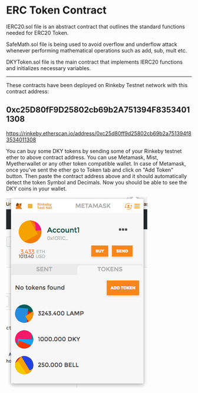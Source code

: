 # ERC Token Contract

IERC20.sol file is an abstract contract that outlines the standard functions needed for ERC20 Token.

SafeMath.sol file is being used to avoid overflow and underflow attack whenever performing mathematical operations
              such as add, sub, mult etc.
             
DKYToken.sol file is the main contract that implements IERC20 functions and initializes necessary variables.

-------------------------------------------------------------------------------------------------------------------

These contracts have been deployed on Rinkeby Testnet network with this contract address:

## 0xc25D80fF9D25802cb69b2A751394F83534011308

https://rinkeby.etherscan.io/address/0xc25d80ff9d25802cb69b2a751394f83534011308

You can buy some DKY tokens by sending some of your Rinkeby testnet ether to above contract address. You can use Metamask, Mist, 
Myetherwallet or any other token compatible wallet. In case of Metamask, once you've sent the ether go to Token tab and
click on "Add Token" button. Then paste the contract address above and it should automatically detect the token Symbol
and Decimals.
Now you should be able to see the DKY coins in your wallet.


![Alt text](sampleImage.png?raw=true "Supply")
